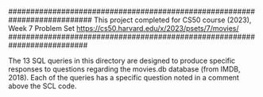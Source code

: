 ###########################################################################
This project completed for CS50 course (2023), Week 7 Problem Set
https://cs50.harvard.edu/x/2023/psets/7/movies/
##########################################################################

The 13 SQL queries in this directory are designed to produce specific responses to questions regarding the movies.db database (from IMDB, 2018).
Each of the queries has a specific question noted in a comment above the SCL code.